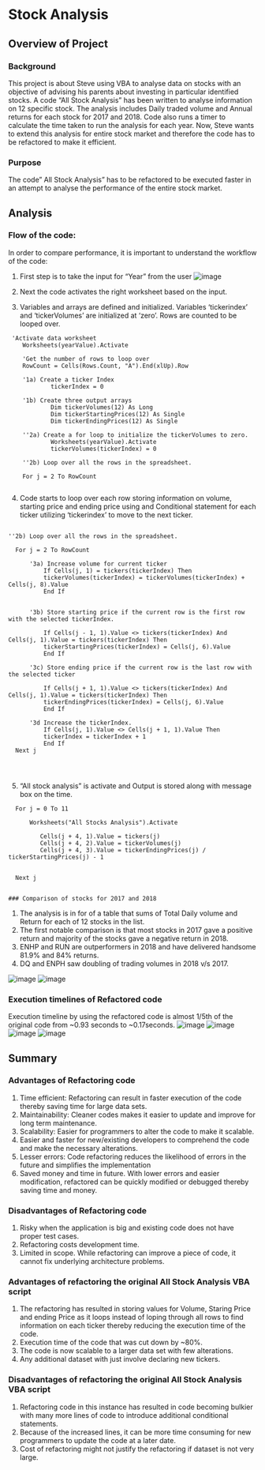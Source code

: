 # Stock Analysis
## Overview of Project
### Background 
This project is about Steve using VBA to analyse data on stocks with an objective of advising his parents about investing in particular identified stocks. A code “All Stock Analysis” has been written to analyse information on 12 specific stock. The analysis includes Daily traded volume and Annual returns for each stock for 2017 and 2018. Code also runs a timer to calculate the time taken to run the analysis for each year. Now, Steve wants to extend this analysis for entire stock market and therefore the code has to be refactored to make it efficient.
### Purpose
The code” All Stock Analysis” has to be refactored to be executed faster in an attempt to analyse the performance of the entire stock market.


## Analysis 

### Flow of the code:
In order to compare performance, it is important to understand the workflow of the code:
1.	First step is to take the input for “Year” from the user
 ![image](https://user-images.githubusercontent.com/98617082/157594937-2af4b0de-742e-406c-9496-1b066d1f51f8.png)

2.	Next the code activates the right worksheet based on the input.
3.	Variables and arrays are defined and initialized. Variables ‘tickerindex’ and ‘tickerVolumes’ are initialized at ‘zero’.
Rows are counted to be looped over.  
```
 'Activate data worksheet
    Worksheets(yearValue).Activate
    
    'Get the number of rows to loop over
    RowCount = Cells(Rows.Count, "A").End(xlUp).Row
    
    '1a) Create a ticker Index
            tickerIndex = 0
            
    '1b) Create three output arrays
            Dim tickerVolumes(12) As Long
            Dim tickerStartingPrices(12) As Single
            Dim tickerEndingPrices(12) As Single
    
    ''2a) Create a for loop to initialize the tickerVolumes to zero.
            Worksheets(yearValue).Activate
            tickerVolumes(tickerIndex) = 0
            
    ''2b) Loop over all the rows in the spreadsheet.
    
    For j = 2 To RowCount
    

  ```
 4. Code starts to loop over each row storing information on volume, starting price and ending price using and Conditional statement for each ticker utilizing ‘tickerindex’ to move to the next ticker.
  
  ```
  
  ''2b) Loop over all the rows in the spreadsheet.
    
    For j = 2 To RowCount
    
        '3a) Increase volume for current ticker
            If Cells(j, 1) = tickers(tickerIndex) Then
            tickerVolumes(tickerIndex) = tickerVolumes(tickerIndex) + Cells(j, 8).Value
            End If
            
        
        '3b) Store starting price if the current row is the first row with the selected tickerIndex.
        
            If Cells(j - 1, 1).Value <> tickers(tickerIndex) And Cells(j, 1).Value = tickers(tickerIndex) Then
            tickerStartingPrices(tickerIndex) = Cells(j, 6).Value
            End If
        
        '3c) Store ending price if the current row is the last row with the selected ticker
        
            If Cells(j + 1, 1).Value <> tickers(tickerIndex) And Cells(j, 1).Value = tickers(tickerIndex) Then
            tickerEndingPrices(tickerIndex) = Cells(j, 6).Value
            End If

        '3d Increase the tickerIndex.
            If Cells(j, 1).Value <> Cells(j + 1, 1).Value Then
            tickerIndex = tickerIndex + 1
            End If
    Next j
    
   
    
  ```
  
   5.	“All stock analysis” is activate and Output is stored along with message box on the time.
  
  ```
    For j = 0 To 11
        
        Worksheets("All Stocks Analysis").Activate
            
           Cells(j + 4, 1).Value = tickers(j)
           Cells(j + 4, 2).Value = tickerVolumes(j)
           Cells(j + 4, 3).Value = tickerEndingPrices(j) / tickerStartingPrices(j) - 1
        
        
    Next j
    
  ```
    
    ### Comparison of stocks for 2017 and 2018 

1.	The analysis is in for of a table that sums of Total Daily volume and Return for each of 12 stocks in the list. 
2.	The first notable comparison is that most stocks in 2017 gave a positive return and majority of the stocks gave a negative return in 2018.
3.	ENHP and RUN are outperformers in 2018 and have delivered handsome 81.9% and 84% returns.
4.	DQ and ENPH saw doubling of trading volumes in 2018 v/s 2017.

![image](https://user-images.githubusercontent.com/98617082/157595083-328628de-9060-4ff4-a09c-7250df186832.png)
![image](https://user-images.githubusercontent.com/98617082/157595095-cd8ad39a-8b5f-47e3-8481-28cc348298c0.png)


### Execution timelines of Refactored code
Execution timeline by using the refactored code is almost 1/5th of the original code from ~0.93 seconds to ~0.17seconds.
![image](https://user-images.githubusercontent.com/98617082/157595476-3e261121-408a-4160-8f40-2e18722c83f8.png)
![image](https://user-images.githubusercontent.com/98617082/157595485-00372c36-1df6-4e13-9487-f5f91316e10a.png)
![image](https://user-images.githubusercontent.com/98617082/157595500-01de1cee-5c11-4372-bf13-b5ea13a7e8ae.png)
![image](https://user-images.githubusercontent.com/98617082/157595507-2b723d82-bf21-41b2-9662-2cadfd234d1f.png)

## Summary
### Advantages of Refactoring code
1.	Time efficient: Refactoring can result in faster execution of the code thereby saving time for large data sets.
2.	Maintainability: Cleaner codes makes it easier to update and improve for long term maintenance.
3.	Scalability: Easier for programmers to alter the code to make it scalable.
4.	Easier and faster for new/existing developers to comprehend the code and make the necessary alterations.
5.	Lesser errors: Code refactoring reduces the likelihood of errors in the future and simplifies the implementation
6.	Saved money and time in future. With lower errors and easier modification, refactored can be quickly modified or debugged thereby saving time and money.

### Disadvantages of Refactoring code
1.	Risky when the application is big and existing code does not have proper test cases.
2.	Refactoring costs development time.
3.	Limited in scope. While refactoring can improve a piece of code, it cannot fix underlying architecture problems.

### Advantages of refactoring the original All Stock Analysis VBA script
1.	The refactoring has resulted in storing values for Volume, Staring Price and ending Price as it loops instead of loping through all rows to find information on each ticker thereby reducing the execution time of the code.
2.	Execution time of the code that was cut down by ~80%.
3.	The code is now scalable to a larger data set with few alterations. 
4.	Any additional dataset with just involve declaring new tickers. 

### Disadvantages of refactoring the original All Stock Analysis VBA script
1.	Refactoring code in this instance has resulted in code becoming bulkier with many more lines of code to introduce additional conditional statements. 
2.	Because of the increased lines, it can be more time consuming for new programmers to update the code at a later date.
3.	Cost of refactoring might not justify the refactoring if dataset is not very large.

    
